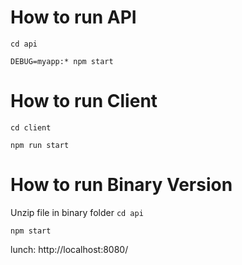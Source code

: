 # How to run API
`cd api`

`DEBUG=myapp:* npm start`


# How to run Client
`cd client`

`npm run start`

# How to run Binary Version
Unzip file in binary folder
`cd api`

`npm start`

lunch: http://localhost:8080/